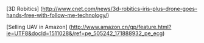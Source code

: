 [3D Robitics] (http://www.cnet.com/news/3d-robitics-iris-plus-drone-goes-hands-free-with-follow-me-technology/)

[Selling UAV in Amazon] (http://www.amazon.cn/gp/feature.html?ie=UTF8&docId=1511028&/ref=pe_505242_171888932_pe_ecg)

